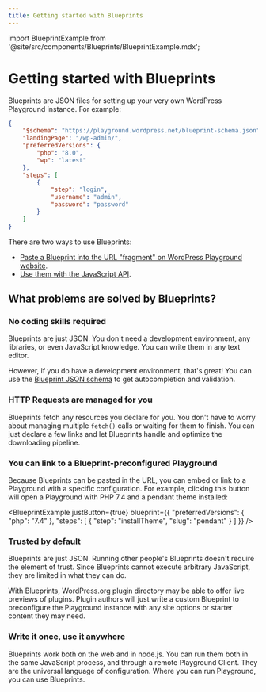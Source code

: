 ```yaml
---
title: Getting started with Blueprints
---
```


import BlueprintExample from '@site/src/components/Blueprints/BlueprintExample.mdx';

# Getting started with Blueprints

Blueprints are JSON files for setting up your very own WordPress Playground instance. For example:

```json
{
	"$schema": "https://playground.wordpress.net/blueprint-schema.json",
	"landingPage": "/wp-admin/",
	"preferredVersions": {
		"php": "8.0",
		"wp": "latest"
	},
	"steps": [
		{
			"step": "login",
			"username": "admin",
			"password": "password"
		}
	]
}
```

There are two ways to use Blueprints:

-   [Paste a Blueprint into the URL "fragment" on WordPress Playground website](./02-using-blueprints.md#url-fragment).
-   [Use them with the JavaScript API](./02-using-blueprints.md#javascript-api).

## What problems are solved by Blueprints?

### No coding skills required

Blueprints are just JSON. You don't need a development environment, any libraries, or even JavaScript knowledge. You can write them in any text editor.

However, if you do have a development environment, that's great! You can use the [Blueprint JSON schema](https://playground.wordpress.net/blueprint-schema.json) to get autocompletion and validation.

### HTTP Requests are managed for you

Blueprints fetch any resources you declare for you. You don't have to worry about managing multiple `fetch()` calls or waiting for them to finish. You can just declare a few links and let Blueprints handle and optimize the downloading pipeline.

### You can link to a Blueprint-preconfigured Playground

Because Blueprints can be pasted in the URL, you can embed or link to a Playground with a specific configuration. For example, clicking this button will open a Playground with PHP 7.4 and a pendant theme installed:

<BlueprintExample justButton={true} blueprint={{
	"preferredVersions": {
		"php": "7.4"
	},
	"steps": [
		{
			"step": "installTheme",
			"slug": "pendant"
		}
	]
}} />

### Trusted by default

Blueprints are just JSON. Running other people's Blueprints doesn't require the element of trust. Since Blueprints cannot execute arbitrary JavaScript, they are limited in what they can do.

With Blueprints, WordPress.org plugin directory may be able to offer live previews of plugins. Plugin authors will just write a custom Blueprint to preconfigure the Playground instance with any site options or starter content they may need.

### Write it once, use it anywhere

Blueprints work both on the web and in node.js. You can run them both in the same JavaScript process, and through a remote Playground Client. They are the universal language of configuration. Where you can run Playground, you can use Blueprints.
